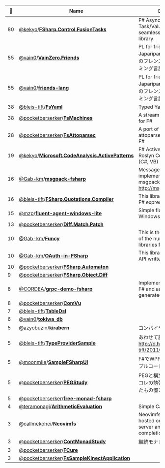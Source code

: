 |:star2: | Name | Description | 🌍|
|---|---|---|---|
|80|[@kekyo](https://github.com/kekyo)/[**FSharp.Control.FusionTasks**](https://github.com/kekyo/FSharp.Control.FusionTasks)|F# Async workflow <--> .NET Task/ValueTask easy seamless interoperability library.||
|55|[@vain0](https://github.com/vain0)/[**VainZero.Friends**](https://github.com/vain0/VainZero.Friends)|PL for friends in the Japaripark (ジャパリパークのフレンズのためのプログラミング言語)||
|55|[@vain0](https://github.com/vain0)/[**friends-lang**](https://github.com/vain0/friends-lang)|PL for friends in the Japaripark (ジャパリパークのフレンズのためのプログラミング言語)||
|38|[@bleis-tift](https://github.com/bleis-tift)/[**FsYaml**](https://github.com/bleis-tift/FsYaml)|Typed Yaml Library for F#|[:arrow_upper_right:](http://bleis-tift.github.com/FsYaml)|
|38|[@pocketberserker](https://github.com/pocketberserker)/[**FsMachines**](https://github.com/pocketberserker/FsMachines)|A stream processing library for F#||
|28|[@pocketberserker](https://github.com/pocketberserker)/[**FsAttoparsec**](https://github.com/pocketberserker/FsAttoparsec)|A port of Bryan O'Sullivan's attoparsec from Haskell to F#||
|19|[@kekyo](https://github.com/kekyo)/[**Microsoft.CodeAnalysis.ActivePatterns**](https://github.com/kekyo/Microsoft.CodeAnalysis.ActivePatterns)|F# Active pattern library for Roslyn Compiler Platform (C#, VB)||
|16|[@Gab-km](https://github.com/Gab-km)/[**msgpack-fsharp**](https://github.com/Gab-km/msgpack-fsharp)|MessagePack implementation for F# msgpack.org[F#] http://msgpack.org/||
|16|[@bleis-tift](https://github.com/bleis-tift)/[**FSharp.Quotations.Compiler**](https://github.com/bleis-tift/FSharp.Quotations.Compiler)|This library is a compiler for F# expression tree.|[:arrow_upper_right:](http://bleis-tift.github.io/FSharp.Quotations.Compiler)|
|15|[@mzp](https://github.com/mzp)/[**fluent-agent-windows-lite**](https://github.com/mzp/fluent-agent-windows-lite)|Simple fluent agent for Windows||
|13|[@pocketberserker](https://github.com/pocketberserker)/[**Diff.Match.Patch**](https://github.com/pocketberserker/Diff.Match.Patch)|||
|10|[@Gab-km](https://github.com/Gab-km)/[**Funcy**](https://github.com/Gab-km/Funcy)|This is the insignificant one of the numberless functional libraries for C#/VB.|[:arrow_upper_right:](https://www.nuget.org/packages/Funcy/)|
|10|[@Gab-km](https://github.com/Gab-km)/[**OAuth-in-FSharp**](https://github.com/Gab-km/OAuth-in-FSharp)|This library offers the OAuth API written in F#.|[:arrow_upper_right:](http://twitter.com/gab_km)|
|10|[@pocketberserker](https://github.com/pocketberserker)/[**FSharp.Automaton**](https://github.com/pocketberserker/FSharp.Automaton)|||
|9|[@pocketberserker](https://github.com/pocketberserker)/[**FSharp.Object.Diff**](https://github.com/pocketberserker/FSharp.Object.Diff)|||
|8|[@CORDEA](https://github.com/CORDEA)/[**grpc-demo-fsharp**](https://github.com/CORDEA/grpc-demo-fsharp)|Implementation of gRPC by F# and automatically generated C# code.||
|8|[@pocketberserker](https://github.com/pocketberserker)/[**ComVu**](https://github.com/pocketberserker/ComVu)|||
|7|[@bleis-tift](https://github.com/bleis-tift)/[**TableDsl**](https://github.com/bleis-tift/TableDsl)|||
|6|[@vain0](https://github.com/vain0)/[**tokiwa_db**](https://github.com/vain0/tokiwa_db)|||
|5|[@azyobuzin](https://github.com/azyobuzin)/[**kirabern**](https://github.com/azyobuzin/kirabern)|コンパイラつくるぞ！！！！||
|5|[@bleis-tift](https://github.com/bleis-tift)/[**TypeProviderSample**](https://github.com/bleis-tift/TypeProviderSample)|あわせて読んでほしい： http://d.hatena.ne.jp/bleis-tift/20110922/1316626354|[:arrow_upper_right:](http://d.hatena.ne.jp/bleis-tift/20110922/1316626354)|
|5|[@moonmile](https://github.com/moonmile)/[**SampleFSharpUI**](https://github.com/moonmile/SampleFSharpUI)|F#でWPF+MVVMをするサンプルコード||
|5|[@pocketberserker](https://github.com/pocketberserker)/[**PEGStudy**](https://github.com/pocketberserker/PEGStudy)|PEGと構文解析に関するアレコレの勉強会 Vol.1用に作ったもの置き場||
|5|[@pocketberserker](https://github.com/pocketberserker)/[**free-monad-fsharp**](https://github.com/pocketberserker/free-monad-fsharp)|||
|4|[@teramonagi](https://github.com/teramonagi)/[**ArithmeticEvaluation**](https://github.com/teramonagi/ArithmeticEvaluation)|Simple Calculator||
|3|[@callmekohei](https://github.com/callmekohei)/[**Neovimfs**](https://github.com/callmekohei/Neovimfs)|Neovimfs is a web app hosted on local Suave server and it provides auto completion list for F# code.||
|3|[@pocketberserker](https://github.com/pocketberserker)/[**ContMonadStudy**](https://github.com/pocketberserker/ContMonadStudy)|継続モナド勉強用のなんとか||
|3|[@pocketberserker](https://github.com/pocketberserker)/[**FCure**](https://github.com/pocketberserker/FCure)|||
|3|[@pocketberserker](https://github.com/pocketberserker)/[**FsSampleKinectApplication**](https://github.com/pocketberserker/FsSampleKinectApplication)|||

